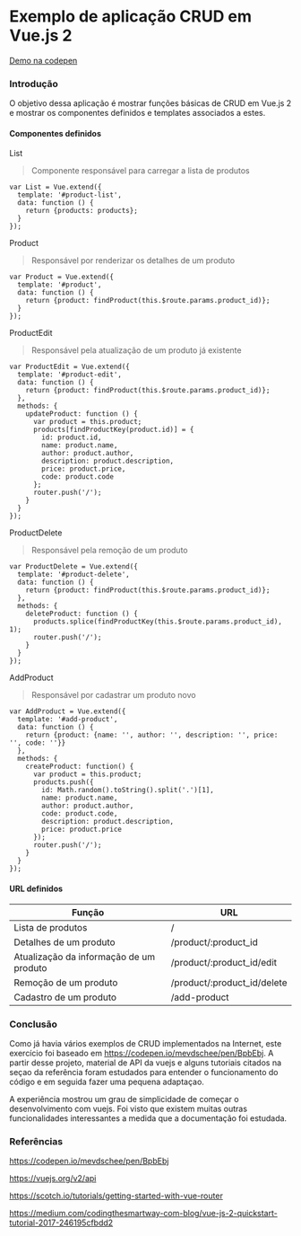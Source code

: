 # Exemplo de aplicação CRUD em Vue.js 2 

[Demo na codepen](https://codepen.io/yeonhoo/pen/aLVXGO)


### Introdução

O objetivo dessa aplicação é mostrar funções básicas de CRUD em Vue.js 2 e mostrar os componentes definidos e templates associados a estes.

#### Componentes definidos

List

> Componente responsável para carregar a lista de produtos
```vuejs
var List = Vue.extend({
  template: '#product-list',
  data: function () {
    return {products: products};
  }
});
```

Product

> Responsável por renderizar os detalhes de um produto
```vuejs
var Product = Vue.extend({
  template: '#product',
  data: function () {
    return {product: findProduct(this.$route.params.product_id)};
  }
});
```

ProductEdit

> Responsável pela atualização de um produto já existente
```vuejs
var ProductEdit = Vue.extend({
  template: '#product-edit',
  data: function () {
    return {product: findProduct(this.$route.params.product_id)};
  },
  methods: {
    updateProduct: function () {
      var product = this.product;
      products[findProductKey(product.id)] = {
        id: product.id,
        name: product.name,
        author: product.author,
        description: product.description,
        price: product.price,
        code: product.code
      };
      router.push('/');
    }
  }
});
```

ProductDelete

> Responsável pela remoção de um produto
```vuejs
var ProductDelete = Vue.extend({
  template: '#product-delete',
  data: function () {
    return {product: findProduct(this.$route.params.product_id)};
  },
  methods: {
    deleteProduct: function () {
      products.splice(findProductKey(this.$route.params.product_id), 1);
      router.push('/');
    }
  }
});
```

AddProduct

> Responsável por cadastrar um produto novo
```vuejs
var AddProduct = Vue.extend({
  template: '#add-product',
  data: function () {
    return {product: {name: '', author: '', description: '', price: '', code: ''}}
  },
  methods: {
    createProduct: function() {
      var product = this.product;
      products.push({
        id: Math.random().toString().split('.')[1],
        name: product.name,
        author: product.author,
        code: product.code,
        description: product.description,
        price: product.price
      });
      router.push('/');
    }
  }
});
```

#### URL definidos

| Função                        | URL                         |
|-----------------------------------------|-----------------------------|
| Lista de produtos                       | /                           |
| Detalhes de um produto                  | /product/:product_id        |
| Atualização da informação de um produto | /product/:product_id/edit   |
| Remoção de um produto                   | /product/:product_id/delete |
| Cadastro de um produto                  | /add-product                |

### Conclusão

Como já havia vários exemplos de CRUD implementados na Internet, este exercício foi baseado em https://codepen.io/mevdschee/pen/BpbEbj. A partir desse projeto, material de API da vuejs e alguns tutoriais citados na seçao da referência foram estudados para entender o funcionamento do código e em seguida fazer uma pequena adaptaçao. 

A experiência mostrou um grau de simplicidade de começar o desenvolvimento com vuejs. Foi visto que existem muitas outras funcionalidades interessantes a medida que a documentação foi estudada. 



### Referências

https://codepen.io/mevdschee/pen/BpbEbj

https://vuejs.org/v2/api

https://scotch.io/tutorials/getting-started-with-vue-router

https://medium.com/codingthesmartway-com-blog/vue-js-2-quickstart-tutorial-2017-246195cfbdd2
